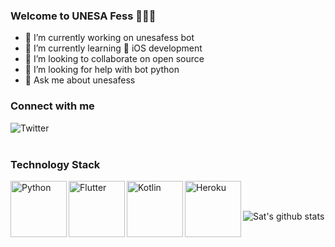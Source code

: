 ### Welcome to UNESA Fess 👮🏻‍♂️


- 🔭 I’m currently working on unesafess bot
- 🌱 I’m currently learning  iOS development
- 👯 I’m looking to collaborate on open source
- 🤔 I’m looking for help with bot python
- 💬 Ask me about unesafess


### Connect with me 
[<img align="left" alt="Twitter" src="https://img.shields.io/badge/Twitter-1DA1F2?style=for-the-badge&logo=twitter&logoColor=white" />][twitter]

[twitter]: https://twitter.com/Unesa_Fess

<br />
<br />

### Technology Stack 
<img align="left" alt="Python" width="90px" src="https://img.shields.io/badge/Python-14354C?style=for-the-badge&logo=python&logoColor=white" />
<img align="left" alt="Flutter" width="90px" src="https://img.shields.io/badge/Flutter-02569B?style=for-the-badge&logo=flutter&logoColor=white" />
<img align="left" alt="Kotlin" width="90px" src="https://img.shields.io/badge/Kotlin-0095D5?&style=for-the-badge&logo=kotlin&logoColor=white" />
<img align="left" alt="Heroku" width="90px" src="https://img.shields.io/badge/Heroku-430098?style=for-the-badge&logo=heroku&logoColor=white" />

<br />
<br />

![Sat's github stats](https://github-readme-stats.vercel.app/api?username=unesafess&count_private=true&show_icons=true)
